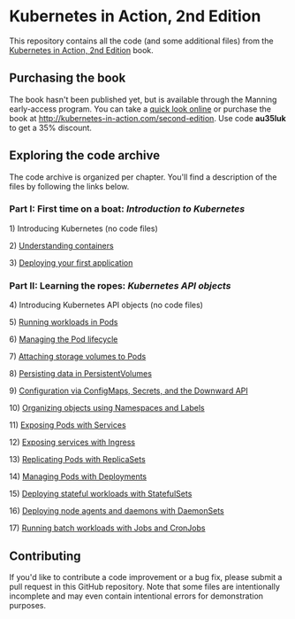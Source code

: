 # Kubernetes in Action, 2nd Edition

This repository contains all the code (and some additional files) from the [Kubernetes in Action, 2nd Edition](http://kubernetes-in-action.com/second-edition) book.

## Purchasing the book

The book hasn't been published yet, but is available through the Manning early-access program.
You can take a [quick look online](https://livebook.manning.com/book/kubernetes-in-action-second-edition/chapter-1/?a_aid=kubiaML) or purchase the book at http://kubernetes-in-action.com/second-edition. Use code **au35luk** to get a 35% discount.


## Exploring the code archive

The code archive is organized per chapter. You'll find a description of the files by following the links below.  

### Part I: First time on a boat: _Introduction to Kubernetes_

1\) Introducing Kubernetes (no code files)

2\) [Understanding containers](Chapter02/)

3\) [Deploying your first application](Chapter03/)

### Part II: Learning the ropes: _Kubernetes API objects_

4\) Introducing Kubernetes API objects (no code files)

5\) [Running workloads in Pods](Chapter05/)

6\) [Managing the Pod lifecycle](Chapter06/)

7\) [Attaching storage volumes to Pods](Chapter07/)

8\) [Persisting data in PersistentVolumes](Chapter08/)

9\) [Configuration via ConfigMaps, Secrets, and the Downward API](Chapter09/)

10\) [Organizing objects using Namespaces and Labels](Chapter10/)

11\) [Exposing Pods with Services](Chapter11/)

12\) [Exposing services with Ingress](Chapter12/)

13\) [Replicating Pods with ReplicaSets](Chapter13/)

14\) [Managing Pods with Deployments](Chapter14/)

15\) [Deploying stateful workloads with StatefulSets](Chapter15/)

16\) [Deploying node agents and daemons with DaemonSets](Chapter16/)

17\) [Running batch workloads with Jobs and CronJobs](Chapter17/)

## Contributing

If you'd like to contribute a code improvement or a bug fix, please submit a pull request in this GitHub repository. Note that some files are intentionally incomplete and may even contain intentional errors for demonstration purposes.   
